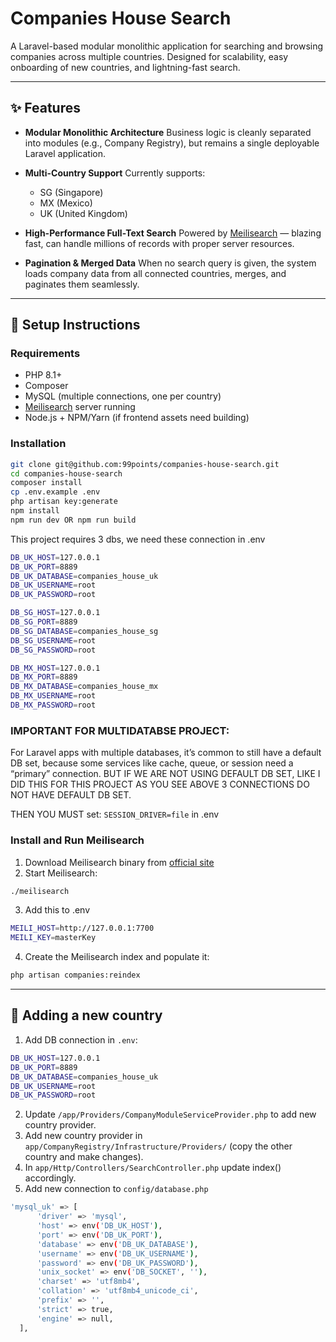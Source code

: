 # Companies House Search

A Laravel-based modular monolithic application for searching and browsing companies across multiple countries.
Designed for scalability, easy onboarding of new countries, and lightning-fast search.

---

## ✨ Features

* **Modular Monolithic Architecture**
  Business logic is cleanly separated into modules (e.g., Company Registry), but remains a single deployable Laravel application.

* **Multi-Country Support**
  Currently supports:

  * SG (Singapore)
  * MX (Mexico)
  * UK (United Kingdom)

* **High-Performance Full-Text Search**
  Powered by [Meilisearch](https://www.meilisearch.com/) — blazing fast, can handle millions of records with proper server resources.

* **Pagination & Merged Data**
  When no search query is given, the system loads company data from all connected countries, merges, and paginates them seamlessly.

--- 

## 🚀 Setup Instructions

### Requirements

* PHP 8.1+
* Composer
* MySQL (multiple connections, one per country)
* [Meilisearch](https://www.meilisearch.com/) server running
* Node.js + NPM/Yarn (if frontend assets need building)

### Installation

```bash
git clone git@github.com:99points/companies-house-search.git
cd companies-house-search
composer install
cp .env.example .env
php artisan key:generate
npm install
npm run dev OR npm run build
```

This project requires 3 dbs, we need these connection in .env
```bash
DB_UK_HOST=127.0.0.1
DB_UK_PORT=8889
DB_UK_DATABASE=companies_house_uk
DB_UK_USERNAME=root
DB_UK_PASSWORD=root

DB_SG_HOST=127.0.0.1
DB_SG_PORT=8889
DB_SG_DATABASE=companies_house_sg
DB_SG_USERNAME=root
DB_SG_PASSWORD=root

DB_MX_HOST=127.0.0.1
DB_MX_PORT=8889
DB_MX_DATABASE=companies_house_mx
DB_MX_USERNAME=root
DB_MX_PASSWORD=root
```

### IMPORTANT FOR MULTIDATABSE PROJECT:
For Laravel apps with multiple databases, it’s common to still have a default DB set, because some services like cache, queue, or session need a “primary” connection.
BUT IF WE ARE NOT USING DEFAULT DB SET, LIKE I DID THIS FOR THIS PROJECT AS YOU SEE ABOVE 3 CONNECTIONS DO NOT HAVE DEFAULT DB SET. 

THEN YOU MUST set: `SESSION_DRIVER=file` in .env

### Install and Run Meilisearch

1. Download Meilisearch binary from [official site](https://docs.meilisearch.com/learn/getting_started/installation.html)
2. Start Meilisearch:

```bash
./meilisearch
```

3. Add this to .env

```bash
MEILI_HOST=http://127.0.0.1:7700
MEILI_KEY=masterKey
```

4. Create the Meilisearch index and populate it:

```bash
php artisan companies:reindex
```

---

## 🚀 Adding a new country

  1. Add DB connection in `.env`:

  ```bash
  DB_UK_HOST=127.0.0.1
  DB_UK_PORT=8889
  DB_UK_DATABASE=companies_house_uk
  DB_UK_USERNAME=root
  DB_UK_PASSWORD=root
  ```

  2. Update `/app/Providers/CompanyModuleServiceProvider.php` to add new country provider.
  3. Add new country provider in `app/CompanyRegistry/Infrastructure/Providers/` (copy the other country and make changes).
  4. In `app/Http/Controllers/SearchController.php` update index() accordingly.
  5. Add new connection to `config/database.php`
  
  ```bash
  'mysql_uk' => [
        'driver' => 'mysql',
        'host' => env('DB_UK_HOST'),
        'port' => env('DB_UK_PORT'),
        'database' => env('DB_UK_DATABASE'),
        'username' => env('DB_UK_USERNAME'),
        'password' => env('DB_UK_PASSWORD'),
        'unix_socket' => env('DB_SOCKET', ''),
        'charset' => 'utf8mb4',
        'collation' => 'utf8mb4_unicode_ci',
        'prefix' => '',
        'strict' => true,
        'engine' => null,
    ],
```
